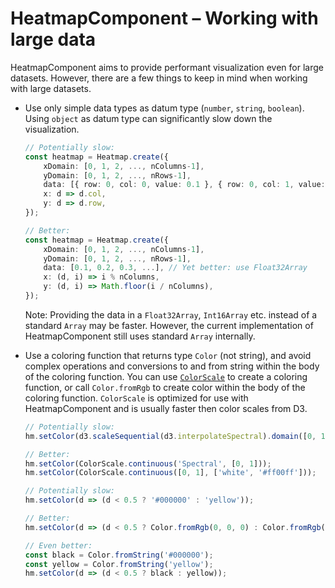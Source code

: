 # HeatmapComponent – Working with large data

HeatmapComponent aims to provide performant visualization even for large datasets. However, there are a few things to keep in mind when working with large datasets.

-   Use only simple data types as datum type (`number`, `string`, `boolean`). Using `object` as datum type can significantly slow down the visualization.

    ```ts
    // Potentially slow:
    const heatmap = Heatmap.create({
        xDomain: [0, 1, 2, ..., nColumns-1],
        yDomain: [0, 1, 2, ..., nRows-1],
        data: [{ row: 0, col: 0, value: 0.1 }, { row: 0, col: 1, value: 0.2 }, { row: 0, col: 2, value: 0.3 }, ...],
        x: d => d.col,
        y: d => d.row,
    });

    // Better:
    const heatmap = Heatmap.create({
        xDomain: [0, 1, 2, ..., nColumns-1],
        yDomain: [0, 1, 2, ..., nRows-1],
        data: [0.1, 0.2, 0.3, ...], // Yet better: use Float32Array
        x: (d, i) => i % nColumns,
        y: (d, i) => Math.floor(i / nColumns),
    });
    ```

    Note: Providing the data in a `Float32Array`, `Int16Array` etc. instead of a standard `Array` may be faster. However, the current implementation of HeatmapComponent still uses standard `Array` internally.

-   Use a coloring function that returns type `Color` (not string), and avoid complex operations and conversions to and from string within the body of the coloring function. You can use [`ColorScale`](./color-scales.md) to create a coloring function, or call `Color.fromRgb` to create color within the body of the coloring function. `ColorScale` is optimized for use with HeatmapComponent and is usually faster then color scales from D3.

    ```ts
    // Potentially slow:
    hm.setColor(d3.scaleSequential(d3.interpolateSpectral).domain([0, 1]));

    // Better:
    hm.setColor(ColorScale.continuous('Spectral', [0, 1]));
    hm.setColor(ColorScale.continuous([0, 1], ['white', '#ff00ff']));

    // Potentially slow:
    hm.setColor(d => (d < 0.5 ? '#000000' : 'yellow'));

    // Better:
    hm.setColor(d => (d < 0.5 ? Color.fromRgb(0, 0, 0) : Color.fromRgb(255, 255, 0)));

    // Even better:
    const black = Color.fromString('#000000');
    const yellow = Color.fromString('yellow');
    hm.setColor(d => (d < 0.5 ? black : yellow));
    ```
